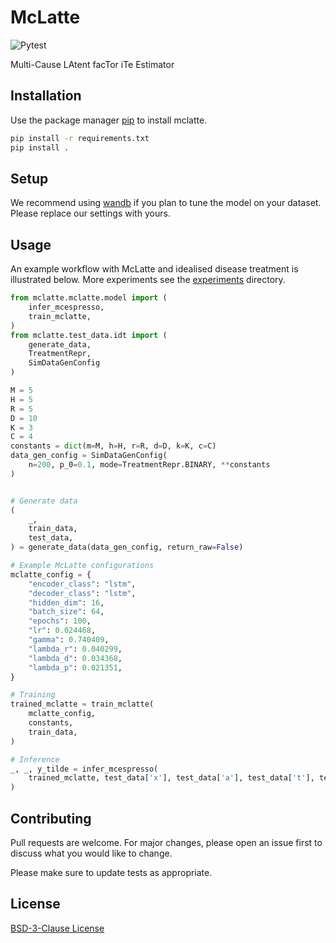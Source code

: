 # McLatte
![Pytest](https://github.com/Jason-Y-Z/McLatte/actions/workflows/python-package.yml/badge.svg)

Multi-Cause LAtent facTor iTe Estimator

## Installation

Use the package manager [pip](https://pip.pypa.io/en/stable/) to install mclatte.

```bash
pip install -r requirements.txt
pip install .
```

## Setup

We recommend using [wandb](https://wandb.ai/) if you plan to tune the model on your dataset.
Please replace our settings with yours.

## Usage

An example workflow with McLatte and idealised disease treatment is illustrated below. More experiments see the [experiments](https://github.com/Jason-Y-Z/McLatte/tree/main/experiments) directory.

```python
from mclatte.mclatte.model import (
    infer_mcespresso,
    train_mclatte,
)
from mclatte.test_data.idt import (
    generate_data, 
    TreatmentRepr,
    SimDataGenConfig
)

M = 5
H = 5
R = 5
D = 10
K = 3
C = 4
constants = dict(m=M, h=H, r=R, d=D, k=K, c=C)
data_gen_config = SimDataGenConfig(
    n=200, p_0=0.1, mode=TreatmentRepr.BINARY, **constants
)


# Generate data
(
    _,
    train_data,
    test_data,
) = generate_data(data_gen_config, return_raw=False)

# Example McLatte configurations
mclatte_config = {
    "encoder_class": "lstm",
    "decoder_class": "lstm",
    "hidden_dim": 16,
    "batch_size": 64,
    "epochs": 100,
    "lr": 0.024468,
    "gamma": 0.740409,
    "lambda_r": 0.040299,
    "lambda_d": 0.034368,
    "lambda_p": 0.021351,
}

# Training
trained_mclatte = train_mclatte(
    mclatte_config,
    constants,
    train_data,
)

# Inference
_, _, y_tilde = infer_mcespresso(
    trained_mclatte, test_data['x'], test_data['a'], test_data['t'], test_data['m']
)
```

## Contributing
Pull requests are welcome. For major changes, please open an issue first to discuss what you would like to change.

Please make sure to update tests as appropriate.

## License
[BSD-3-Clause License](https://github.com/Jason-Y-Z/McLatte/blob/main/LICENSE)